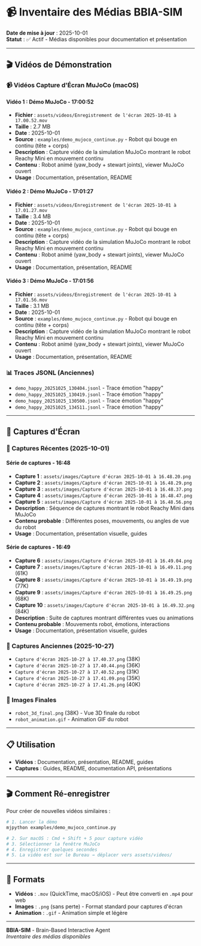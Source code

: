 # 📹 Inventaire des Médias BBIA-SIM

**Date de mise à jour** : 2025-10-01  
**Statut** : ✅ Actif - Médias disponibles pour documentation et présentation

---

## 🎬 Vidéos de Démonstration

### 📹 Vidéos Capture d'Écran MuJoCo (macOS)

#### **Vidéo 1 : Démo MuJoCo - 17:00:52**
- **Fichier** : `assets/videos/Enregistrement de l'écran 2025-10-01 à 17.00.52.mov`
- **Taille** : 2.7 MB
- **Date** : 2025-10-01
- **Source** : `examples/demo_mujoco_continue.py` - Robot qui bouge en continu (tête + corps)
- **Description** : Capture vidéo de la simulation MuJoCo montrant le robot Reachy Mini en mouvement continu
- **Contenu** : Robot animé (yaw_body + stewart joints), viewer MuJoCo ouvert
- **Usage** : Documentation, présentation, README

#### **Vidéo 2 : Démo MuJoCo - 17:01:27**
- **Fichier** : `assets/videos/Enregistrement de l'écran 2025-10-01 à 17.01.27.mov`
- **Taille** : 3.4 MB
- **Date** : 2025-10-01
- **Source** : `examples/demo_mujoco_continue.py` - Robot qui bouge en continu (tête + corps)
- **Description** : Capture vidéo de la simulation MuJoCo montrant le robot Reachy Mini en mouvement continu
- **Contenu** : Robot animé (yaw_body + stewart joints), viewer MuJoCo ouvert
- **Usage** : Documentation, présentation, README

#### **Vidéo 3 : Démo MuJoCo - 17:01:56**
- **Fichier** : `assets/videos/Enregistrement de l'écran 2025-10-01 à 17.01.56.mov`
- **Taille** : 3.1 MB
- **Date** : 2025-10-01
- **Source** : `examples/demo_mujoco_continue.py` - Robot qui bouge en continu (tête + corps)
- **Description** : Capture vidéo de la simulation MuJoCo montrant le robot Reachy Mini en mouvement continu
- **Contenu** : Robot animé (yaw_body + stewart joints), viewer MuJoCo ouvert
- **Usage** : Documentation, présentation, README

### 📊 Traces JSONL (Anciennes)
- `demo_happy_20251025_130404.jsonl` - Trace émotion "happy"
- `demo_happy_20251025_130419.jsonl` - Trace émotion "happy"
- `demo_happy_20251025_130500.jsonl` - Trace émotion "happy"
- `demo_happy_20251025_134511.jsonl` - Trace émotion "happy"

---

## 📸 Captures d'Écran

### 🎯 Captures Récentes (2025-10-01)

#### **Série de captures - 16:48**
- **Capture 1** : `assets/images/Capture d'écran 2025-10-01 à 16.48.20.png`
- **Capture 2** : `assets/images/Capture d'écran 2025-10-01 à 16.48.29.png`
- **Capture 3** : `assets/images/Capture d'écran 2025-10-01 à 16.48.37.png`
- **Capture 4** : `assets/images/Capture d'écran 2025-10-01 à 16.48.47.png`
- **Capture 5** : `assets/images/Capture d'écran 2025-10-01 à 16.48.56.png`
- **Description** : Séquence de captures montrant le robot Reachy Mini dans MuJoCo
- **Contenu probable** : Différentes poses, mouvements, ou angles de vue du robot
- **Usage** : Documentation, présentation visuelle, guides

#### **Série de captures - 16:49**
- **Capture 6** : `assets/images/Capture d'écran 2025-10-01 à 16.49.04.png`
- **Capture 7** : `assets/images/Capture d'écran 2025-10-01 à 16.49.11.png` (61K)
- **Capture 8** : `assets/images/Capture d'écran 2025-10-01 à 16.49.19.png` (77K)
- **Capture 9** : `assets/images/Capture d'écran 2025-10-01 à 16.49.25.png` (68K)
- **Capture 10** : `assets/images/Capture d'écran 2025-10-01 à 16.49.32.png` (84K)
- **Description** : Suite de captures montrant différentes vues ou animations
- **Contenu probable** : Mouvements robot, émotions, interactions
- **Usage** : Documentation, présentation visuelle, guides

### 📅 Captures Anciennes (2025-10-27)
- `Capture d'écran 2025-10-27 à 17.40.37.png` (38K)
- `Capture d'écran 2025-10-27 à 17.40.44.png` (36K)
- `Capture d'écran 2025-10-27 à 17.40.52.png` (31K)
- `Capture d'écran 2025-10-27 à 17.41.09.png` (35K)
- `Capture d'écran 2025-10-27 à 17.41.26.png` (40K)

### 🎨 Images Finales
- `robot_3d_final.png` (38K) - Vue 3D finale du robot
- `robot_animation.gif` - Animation GIF du robot

---

## 📋 Utilisation

- **Vidéos** : Documentation, présentation, README, guides
- **Captures** : Guides, README, documentation API, présentations

---

## 🎬 Comment Ré-enregistrer

Pour créer de nouvelles vidéos similaires :

```bash
# 1. Lancer la démo
mjpython examples/demo_mujoco_continue.py

# 2. Sur macOS : Cmd + Shift + 5 pour capture vidéo
# 3. Sélectionner la fenêtre MuJoCo
# 4. Enregistrer quelques secondes
# 5. La vidéo est sur le Bureau → déplacer vers assets/videos/
```

---

## 📝 Formats

- **Vidéos** : `.mov` (QuickTime, macOS/iOS) - Peut être converti en `.mp4` pour web
- **Images** : `.png` (sans perte) - Format standard pour captures d'écran
- **Animation** : `.gif` - Animation simple et légère

---

**BBIA-SIM** - Brain-Based Interactive Agent  
*Inventaire des médias disponibles*

